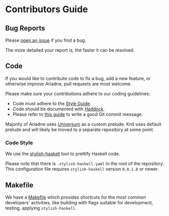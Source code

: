 # Contributors Guide

## Bug Reports

Please [open an issue](https://github.com/serokell/ariadne/issues) if
you find a bug.

The more detailed your report is, the faster it can be resolved.

## Code

If you would like to contribute code to fix a bug, add a new feature, or
otherwise improve Ariadne, pull requests are most welcome.

Please make sure your contributions adhere to our coding guidelines:

*  Code must adhere to the [Style Guide](docs/code-style.md).
*  Code should be documented with [Haddock](https://www.haskell.org/haddock/doc/html/index.html).
*  Please refer to [this guide](https://chris.beams.io/posts/git-commit/) to write a good
   Git commit message.

Majority of Ariadne uses
[Universum](https://github.com/serokell/universum) as a custom
prelude. Knit uses default prelude and will likely be moved to a
separate repository at some point.

### Code Style

We use the [stylish-haskell](https://github.com/jaspervdj/stylish-haskell) tool to
prettify Haskell code.

Please note that there is `.stylish-haskell.yaml` in the root of the repository. This
configuration file requires `stylish-haskell` version `0.8.1.0` or newer.

## Makefile

We have a [Makefile](Makefile) which provides shortcuts for the most
common developers' activities, like building with flags suitable for
development, testing, applying `stylish-haskell`.
